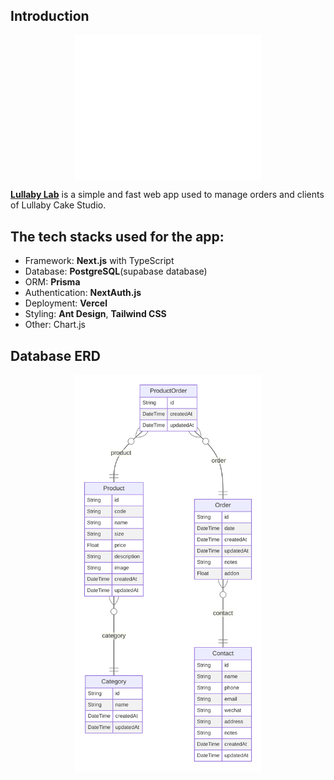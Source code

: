 ## Introduction

<img
  src="public/logo.png"
  alt="logo"
  style="display: block; margin: 0 auto; max-width: 300px">

**[Lullaby Lab](https://supa-woad.vercel.app)** is a simple and fast web app used to manage orders and clients of Lullaby Cake Studio.

## The tech stacks used for the app:

- Framework: **Next.js** with TypeScript
- Database: **PostgreSQL**(supabase database)
- ORM: **Prisma**
- Authentication: **NextAuth.js**
- Deployment: **Vercel**
- Styling: **Ant Design**, **Tailwind CSS**
- Other: Chart.js

## Database ERD

<img
  src="public/prisma-erd.svg"
  alt="logo"
  style="display: block; margin: 0 auto; max-width: 300px">
